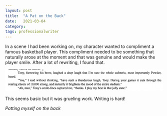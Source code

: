 ```yaml
---
layout: post
title:  "A Pat on the Back"
date:   2021-03-04
category: 
tags: professionalwriter
---
```

In a scene I had been working on, my character wanted to compliment a famous basketball player. This compliment needed to be something that naturally arose at the moment and that was genuine and would make the player smile. After a lot of rewriting, I found that.

![image info](https://raw.githubusercontent.com/SilenceVosh/silencevosh.github.io/master/_posts/assets/images/TonyLaughingScene.png "Josh compliments Tony")


This seems basic but it was grueling work. Writing is hard! 

*Patting myself on the back*